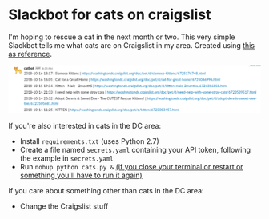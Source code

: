 # Slackbot for cats on craigslist

I'm hoping to rescue a cat in the next month or two. This very simple Slackbot tells me what cats are on Craigslist in my area. Created using [this as reference](https://www.dataquest.io/blog/apartment-finding-slackbot/).

![catbot](https://github.com/emmaremy/craigslist-cats/blob/master/catbot.png)

If you're also interested in cats in the DC area:
* Install `requirements.txt` (uses Python 2.7)
* Create a file named `secrets.yaml` containing your API token, following the example in `secrets.yaml`
* Run `nohup python cats.py &` [(if you close your terminal or restart or something you'll have to run it again)](https://stackoverflow.com/questions/15088037/python-script-to-do-something-at-the-same-time-every-day)

If you care about something other than cats in the DC area:
* Change the Craigslist stuff
